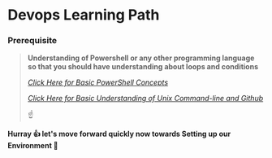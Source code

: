 # Devops Learning Path


### Prerequisite
> **Understanding of Powershell or any other programming language so that you should have understanding about loops and conditions**
>
> *[Click Here for Basic PowerShell Concepts](https://github.com/hclpandv/powershell-training-material/readme.md)*
>
> *[Click Here for Basic Understanding of Unix Command-line and Github](https://github.com/AgileAshwani/Linux-Basics-commands)*
>
>:point_up:

**Hurray :+1: let's move forward quickly now towards Setting up our Environment :runner:**

